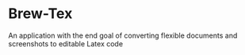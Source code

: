 # Brew-Tex
An application with the end goal of converting flexible documents and screenshots to editable Latex code
